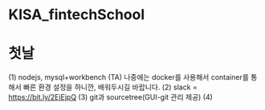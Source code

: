 # KISA_fintechSchool
# 첫날
 (1) nodejs, mysql+workbench
  (TA) 나중에는 docker를 사용해서 container를 통해서 빠른 환경 설정을 하니깐, 배워두시길 바랍니다.
 (2) slack = https://bit.ly/2EjEjpQ
 (3) git과 sourcetree(GUI-git 관리 제공)
 (4)
